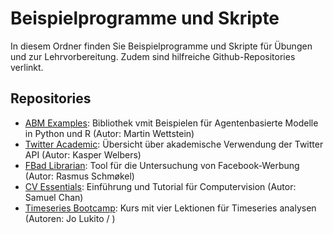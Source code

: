 # Beispielprogramme und Skripte
In diesem Ordner finden Sie Beispielprogramme und Skripte für Übungen und zur Lehrvorbereitung. Zudem sind hilfreiche Github-Repositories verlinkt.

## Repositories
- [ABM Examples](https://github.com/Tarlanc/ABM_Examples): Bibliothek vmit Beispielen für Agentenbasierte Modelle in Python und R (Autor: Martin Wettstein)
- [Twitter Academic](https://github.com/kasperwelbers/twitterAcademic): Übersicht über akademische Verwendung der Twitter API (Autor: Kasper Welbers)
- [FBad Librarian](https://github.com/schmokel/FBAdLibrarian): Tool für die Untersuchung von Facebook-Werbung (Autor: Rasmus Schmøkel)
- [CV Essentials](https://github.com/onlyphantom/cvessentials): Einführung und Tutorial für Computervision (Autor: Samuel Chan)
- [Timeseries Bootcamp](https://github.com/jlukito/timeseries-bootcamp): Kurs mit vier Lektionen für Timeseries analysen (Autoren: Jo Lukito / )
